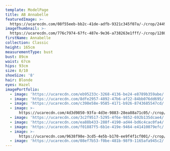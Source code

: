```yaml
---
template: ModelPage
title: AB Annabelle
featuredImage: >-
  https://ucarecdn.com/08f55eeb-bb2c-41de-adfb-9321c345f07a/-/crop/2449x1204/0,274/-/preview/
imageThumbnail: >-
  https://ucarecdn.com/776c7974-67fc-487e-9e36-a738263e1fff/-/crop/1280x1610/0,0/-/preview/
firstName: Annabelle
collection: Classic
height: 165cm
measurementType: bust
bust: 89cm
waist: 67cm
hips: 93cm
size: 8/10
shoeSize: '8'
hair: Blonde
eyes: Hazel
imagePortfolio:
  - image: 'https://ucarecdn.com/eb95233c-3268-4136-be24-e8789b359abe/'
  - image: 'https://ucarecdn.com/8dfe2957-4892-47b6-af22-84bb076dd695/'
  - image: 'https://ucarecdn.com/c398e58e-9585-4171-b926-8743685547cd/'
  - image: >-
      https://ucarecdn.com/4d3d9850-93fa-4d3e-9883-28ea88a71c05/-/crop/939x1279/0,146/-/preview/
  - image: 'https://ucarecdn.com/3c2f9517-5295-4f6e-9852-692b135dcae4/'
  - image: 'https://ucarecdn.com/ea88b433-288f-4190-ad44-bd6c4cac0fa4/'
  - image: 'https://ucarecdn.com/f01887f5-6b1e-419e-9464-e41410079efc/'
  - image: >-
      https://ucarecdn.com/9638f98e-3cd5-4e5b-b170-ee9f4f1cf001/-/crop/920x1417/0,0/-/preview/
  - image: 'https://ucarecdn.com/08ef7b53-f0be-481b-98f9-1165afa945c2/'
---
```


